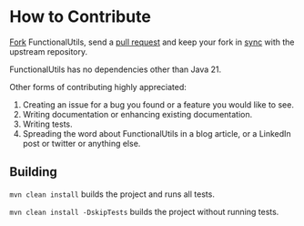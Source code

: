 # How to Contribute

[Fork](https://help.github.com/articles/fork-a-repo) FunctionalUtils, send a [pull request](https://help.github.com/articles/using-pull-requests) and keep your fork in [sync](https://help.github.com/articles/syncing-a-fork/) with the upstream repository.

FunctionalUtils has no dependencies other than Java 21.

Other forms of contributing highly appreciated:
1. Creating an issue for a bug you found or a feature you would like to see.
2. Writing documentation or enhancing existing documentation.
3. Writing tests.
4. Spreading the word about FunctionalUtils in a blog article, or a LinkedIn post or twitter or anything else.

## Building

`mvn clean install` builds the project and runs all tests.

`mvn clean install -DskipTests` builds the project without running tests.